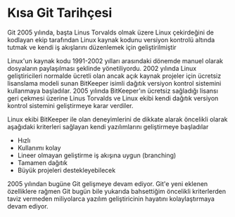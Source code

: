 # Kısa Git Tarihçesi

Git 2005 yılında, başta Linus Torvalds olmak üzere Linux çekirdeğini de kodlayan ekip tarafından Linux kaynak kodunu versiyon kontrolü altında tutmak ve kendi iş akışlarını düzenlemek için geliştirilmiştir

Linux'un kaynak kodu 1991-2002 yılları arasındaki dönemde manuel olarak dosyaların paylaşılması şeklinde yönetiliyordu. 2002 yılında Linux geliştiricileri normalde ücretli olan ancak açık kaynak projeler için ücretsiz lisanslama modeli sunan BitKeeper isimli dağıtık versiyon kontrol sistemini kullanmaya başladılar. 2005 yılında BitKeeper'ın ücretsiz sağladığı lisansı geri çekmesi üzerine Linus Torvalds ve Linux ekibi kendi dağıtık versiyon kontrol sistemini geliştirmeye karar verdiler.

Linux ekibi BitKeeper ile olan deneyimlerini de dikkate alarak öncelikli olarak aşağıdaki kriterleri sağlayan kendi yazılımlarını geliştirmeye başladılar

* Hızlı
* Kullanımı kolay
* Lineer olmayan geliştirme iş akışına uygun (branching)
* Tamamen dağıtık
* Büyük projeleri destekleyebilecek

2005 yılından bugüne Git gelişmeye devam ediyor. Git'e yeni eklenen özelliklere rağmen Git bugün bile yukarıda bahsettiğim öncelikli kriterlerden taviz vermeden miliyolarca yazılım geliştiricinin hayatını kolaylaştırmaya devam ediyor.
